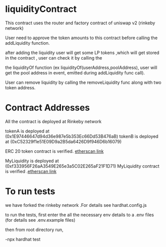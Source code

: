 # liquidityContract 
This contract uses the router and factory contract of uniswap v2 (rinkeby network)

User need to approve the token amounts to this contract before calling the addLiquidity function.

after adding the liquidity user will get some LP tokens ,which will get stored in the contract , user can check it by calling the 

the liquidityOf function (ex liquidityOf(userAddress,poolAddress), user will get the pool address in event, emitted during addLiquidity func call).

User can remove liquidity by calling the removeLiquidity func along with two token address.

# Contract Addresses
All the contract is deployed at Rinkeby network

tokenA is deployed at (0x1E97446647d94d36e987e5b353Ec66Dd53B476aB)
tokenB is deployed at (0xC52329f1e51E09D9a2B5da6426D9f946D6b16079)

ERC 20 token contract is verified. [etherscan link](https://rinkeby.etherscan.io/address/0x1E97446647d94d36e987e5b353Ec66Dd53B476aB#code)

MyLiquidity is deployed at (0xf333956F26aA3549E265e3a5C02E265aF21F1D71)
MyLiquidity contract is verified .[etherscan link](https://rinkeby.etherscan.io/address/0xf333956F26aA3549E265e3a5C02E265aF21F1D71#code)


# To run tests

we have forked the rinkeby network .For details see hardhat.config.js

to run the tests, first enter the all the necessary env details to a .env files (for details see .env.example files)

then from root directory run,

 -npx hardhat test
